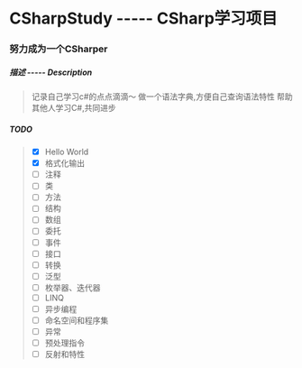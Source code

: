 <!--
 * @File Name: README.md
 * @Description: 项目描述
 * @Author: oDen7
 * @LastEditors: oDen7
 * @LastEditTime: 2020-07-10 00:35:18
--> 
# CSharpStudy ----- CSharp学习项目
### 努力成为一个CSharper

##### 描述 ----- Description
> 记录自己学习c#的点点滴滴～
> 做一个语法字典,方便自己查询语法特性
> 帮助其他人学习C#,共同进步

##### TODO
> - [X] Hello World
> - [X] 格式化输出
> - [ ] 注释
> - [ ] 类
> - [ ] 方法
> - [ ] 结构
> - [ ] 数组
> - [ ] 委托
> - [ ] 事件
> - [ ] 接口
> - [ ] 转换
> - [ ] 泛型
> - [ ] 枚举器、迭代器
> - [ ] LINQ
> - [ ] 异步编程
> - [ ] 命名空间和程序集
> - [ ] 异常
> - [ ] 预处理指令
> - [ ] 反射和特性